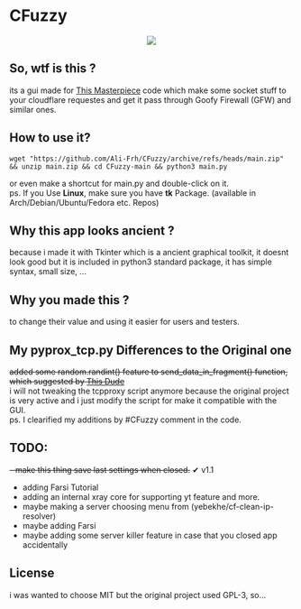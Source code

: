 # CFuzzy
<!-- ![image](https://user-images.githubusercontent.com/16538325/234744580-cfa8b30b-6b72-46e0-b696-99d7791a1627.png) -->
<div align="center"><img src="https://user-images.githubusercontent.com/16538325/236638663-4a867662-2ccb-40d3-9799-c298a6fd17f7.png"/></div>

## So, wtf is this ?
its a gui made for [This Masterpiece](https://github.com/GFW-knocker/gfw_resist_tls_proxy) code which make some socket stuff to your cloudflare requestes and get it pass through Goofy Firewall (GFW) and similar ones.

## How to use it?
```console
wget "https://github.com/Ali-Frh/CFuzzy/archive/refs/heads/main.zip" && unzip main.zip && cd CFuzzy-main && python3 main.py
```   

or even make a shortcut for main.py and double-click on it.  
ps. If you Use **Linux**, make sure you have **tk** Package. (available in Arch/Debian/Ubuntu/Fedora etc. Repos)


## Why this app looks ancient ?
because i made it with Tkinter which is a ancient graphical toolkit, it doesnt look good but it is included in python3 standard package, it has simple syntax, small size, ...

## Why you made this ?
to change their value and using it easier for users and testers.

## My pyprox_tcp.py Differences to the Original one
~~added some random.randint() feature to send_data_in_fragment() function, which suggested by [This Dude](https://twitter.com/joje_twit/status/1651341798046826496)~~  
i will not tweaking the tcpproxy script anymore because the original project is very active and i just modify the script for make it compatible with the GUI.  
ps. I clearified my additions by #CFuzzy comment in the code.

## TODO:
~~- make this thing save last settings when closed.~~ ✔ v1.1
- adding Farsi Tutorial
- adding an internal xray core for supporting yt feature and more.
- maybe making a server choosing menu from (yebekhe/cf-clean-ip-resolver)
- maybe adding Farsi
- maybe adding some server killer feature in case that you closed app accidentally

## License
i was wanted to choose MIT but the original project used GPL-3, so...
